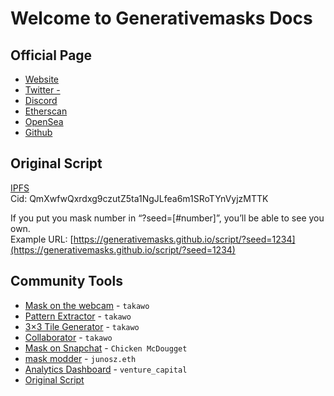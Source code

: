 # Welcome to Generativemasks Docs

## Official Page

- [Website](https://generativemasks.on.fleek.co/#/)
- [Twitter - ](https://twitter.com/generativemasks)
- [Discord](https://discord.gg/gR3mgVdjfd)
- [Etherscan](https://etherscan.io/address/0x80416304142fa37929f8a4eee83ee7d2dac12d7c)
- [OpenSea](https://opensea.io/collection/generativemasks)
- [Github](https://github.com/Generativemasks)

## Original Script

[IPFS](https://ipfs.io/ipfs/QmXwfwQxrdxg9czutZ5ta1NgJLfea6m1SRoTYnVyjzMTTK/)  
Cid: QmXwfwQxrdxg9czutZ5ta1NgJLfea6m1SRoTYnVyjzMTTK

If you put you mask number in “?seed=[#number]”, you’ll be able to see you own.  
Example URL: [https://generativemasks.github.io/script/?seed=1234](https://generativemasks.github.io/script/?seed=1234)

## Community Tools

- [Mask on the webcam](https://openprocessing.org/sketch/1248797) - `takawo`
- [Pattern Extractor](https://openprocessing.org/sketch/1250271) - `takawo`
- [3×3 Tile Generator](https://openprocessing.org/sketch/1249649) - `takawo`
- [Collaborator](https://openprocessing.org/sketch/1250451) - `takawo`
- [Mask on Snapchat](https://lens.snapchat.com/6b1f7e54751749328e608b9e6b386899) - `Chicken McDougget`
- [mask modder](https://junosuarez.github.io/maskmod/) - `junosz.eth`
- [Analytics Dashboard](https://dune.xyz/venture_capital/generativemasks) - `venture_capital`
- [Original Script](https://github.com/Generativemasks/generativemasks.github.io)
